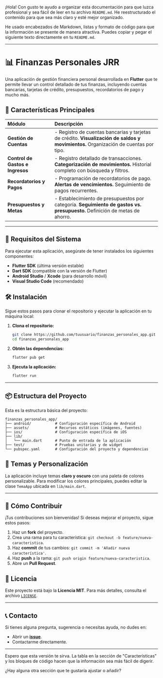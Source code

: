 ¡Hola\! Con gusto te ayudo a organizar esta documentación para que luzca profesional y sea fácil de leer en tu archivo `README.md`. He reestructurado el contenido para que sea más claro y esté mejor organizado.

He usado encabezados de Markdown, listas y formato de código para que la información se presente de manera atractiva. Puedes copiar y pegar el siguiente texto directamente en tu `README.md`.

-----

# 📊 Finanzas Personales JRR

Una aplicación de gestión financiera personal desarrollada en **Flutter** que te permite llevar un control detallado de tus finanzas, incluyendo cuentas bancarias, tarjetas de crédito, presupuestos, recordatorios de pago y mucho más.

## 🌟 Características Principales

| Módulo | Descripción |
| :--- | :--- |
| **Gestión de Cuentas** | - Registro de cuentas bancarias y tarjetas de crédito. **Visualización de saldos y movimientos.** Organización de cuentas por tipo. |
| **Control de Gastos e Ingresos** | - Registro detallado de transacciones. **Categorización de movimientos.** Historial completo con búsqueda y filtros. |
| **Recordatorios y Pagos** | - Programación de recordatorios de pago. **Alertas de vencimientos.** Seguimiento de pagos recurrentes. |
| **Presupuestos y Metas** | - Establecimiento de presupuestos por categoría. **Seguimiento de gastos vs. presupuesto.** Definición de metas de ahorro. |

-----

## 🚀 Requisitos del Sistema

Para ejecutar esta aplicación, asegúrate de tener instalados los siguientes componentes:

  * **Flutter SDK** (última versión estable)
  * **Dart SDK** (compatible con la versión de Flutter)
  * **Android Studio** / **Xcode** (para desarrollo móvil)
  * **Visual Studio Code** (recomendado)

## 🛠 Instalación

Sigue estos pasos para clonar el repositorio y ejecutar la aplicación en tu máquina local:

1.  **Clona el repositorio:**
    ```bash
    git clone https://github.com/tuusuario/finanzas_personales_app.git
    cd finanzas_personales_app
    ```
2.  **Obtén las dependencias:**
    ```bash
    flutter pub get
    ```
3.  **Ejecuta la aplicación:**
    ```bash
    flutter run
    ```

-----

## 📦 Estructura del Proyecto

Esta es la estructura básica del proyecto:

```
finanzas_personales_app/
├── android/           # Configuración específica de Android
├── assets/            # Recursos estáticos (imágenes, fuentes)
├── ios/               # Configuración específica de iOS
├── lib/
│   └── main.dart      # Punto de entrada de la aplicación
├── test/              # Pruebas unitarias y de widget
└── pubspec.yaml       # Configuración del proyecto y dependencias
```

## 🎨 Temas y Personalización

La aplicación incluye temas **claro y oscuro** con una paleta de colores personalizable. Para modificar los colores principales, puedes editar la clase `TemaApp` ubicada en `lib/main.dart`.

-----

## 🤝 Cómo Contribuir

¡Tus contribuciones son bienvenidas\! Si deseas mejorar el proyecto, sigue estos pasos:

1.  Haz un **fork** del proyecto.
2.  Crea una rama para tu característica: `git checkout -b feature/nueva-caracteristica`.
3.  Haz **commit** de tus cambios: `git commit -m 'Añadir nueva característica'`.
4.  Haz **push** a la rama: `git push origin feature/nueva-caracteristica`.
5.  Abre un **Pull Request**.

## 📄 Licencia

Este proyecto está bajo la **Licencia MIT**. Para más detalles, consulta el archivo [`LICENSE`](https://www.google.com/search?q=LICENSE).

-----

## 📞 Contacto

Si tienes alguna pregunta, sugerencia o necesitas ayuda, no dudes en:

  * Abrir un **[issue](https://www.google.com/search?q=https://github.com/tuusuario/finanzas_personales_app/issues)**.
  * Contactarme directamente.

-----

Espero que esta versión te sirva. La tabla en la sección de "Características" y los bloques de código hacen que la información sea más fácil de digerir.

¿Hay alguna otra sección que te gustaría ajustar o añadir?
